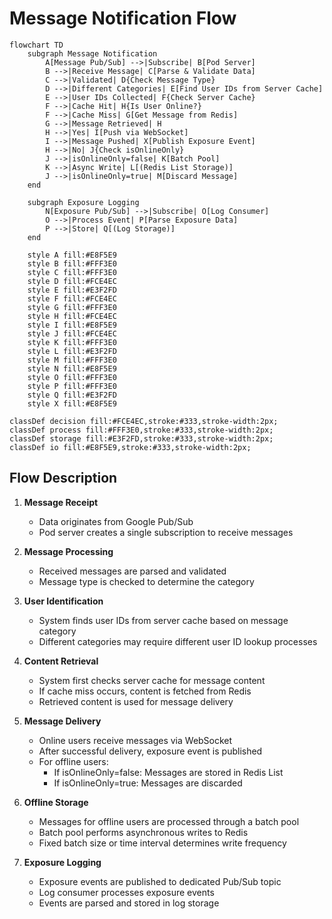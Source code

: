 # Message Notification Flow

```mermaid
flowchart TD
    subgraph Message Notification
        A[Message Pub/Sub] -->|Subscribe| B[Pod Server]
        B -->|Receive Message| C[Parse & Validate Data]
        C -->|Validated| D{Check Message Type}
        D -->|Different Categories| E[Find User IDs from Server Cache]
        E -->|User IDs Collected| F{Check Server Cache}
        F -->|Cache Hit| H{Is User Online?}
        F -->|Cache Miss| G[Get Message from Redis]
        G -->|Message Retrieved| H
        H -->|Yes| I[Push via WebSocket]
        I -->|Message Pushed| X[Publish Exposure Event]
        H -->|No| J{Check isOnlineOnly}
        J -->|isOnlineOnly=false| K[Batch Pool]
        K -->|Async Write| L[(Redis List Storage)]
        J -->|isOnlineOnly=true| M[Discard Message]
    end

    subgraph Exposure Logging
        N[Exposure Pub/Sub] -->|Subscribe| O[Log Consumer]
        O -->|Process Event| P[Parse Exposure Data]
        P -->|Store| Q[(Log Storage)]
    end
    
    style A fill:#E8F5E9
    style B fill:#FFF3E0
    style C fill:#FFF3E0
    style D fill:#FCE4EC
    style E fill:#E3F2FD
    style F fill:#FCE4EC
    style G fill:#FFF3E0
    style H fill:#FCE4EC
    style I fill:#E8F5E9
    style J fill:#FCE4EC
    style K fill:#FFF3E0
    style L fill:#E3F2FD
    style M fill:#FFF3E0
    style N fill:#E8F5E9
    style O fill:#FFF3E0
    style P fill:#FFF3E0
    style Q fill:#E3F2FD
    style X fill:#E8F5E9

classDef decision fill:#FCE4EC,stroke:#333,stroke-width:2px;
classDef process fill:#FFF3E0,stroke:#333,stroke-width:2px;
classDef storage fill:#E3F2FD,stroke:#333,stroke-width:2px;
classDef io fill:#E8F5E9,stroke:#333,stroke-width:2px;

```

## Flow Description

1. **Message Receipt**
   - Data originates from Google Pub/Sub
   - Pod server creates a single subscription to receive messages

2. **Message Processing**
   - Received messages are parsed and validated
   - Message type is checked to determine the category

3. **User Identification**
   - System finds user IDs from server cache based on message category
   - Different categories may require different user ID lookup processes

4. **Content Retrieval**
   - System first checks server cache for message content
   - If cache miss occurs, content is fetched from Redis
   - Retrieved content is used for message delivery

5. **Message Delivery**
   - Online users receive messages via WebSocket
   - After successful delivery, exposure event is published
   - For offline users:
     - If isOnlineOnly=false: Messages are stored in Redis List
     - If isOnlineOnly=true: Messages are discarded

6. **Offline Storage**
   - Messages for offline users are processed through a batch pool
   - Batch pool performs asynchronous writes to Redis
   - Fixed batch size or time interval determines write frequency

7. **Exposure Logging**
   - Exposure events are published to dedicated Pub/Sub topic
   - Log consumer processes exposure events
   - Events are parsed and stored in log storage
